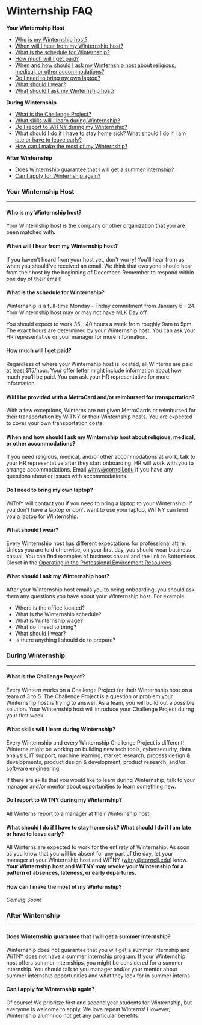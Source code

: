 # Winternship FAQ

**Your Winternship Host**
- [Who is my Winternship host?](#who-is-my-winternship-host)
- [When will I hear from my Winternship host?](#when-will-i-hear-from-my-winternship-host)
- [What is the schedule for Winternship?](#what-is-the-schedule-for-winternship)
- [How much will I get paid?](#how-much-will-i-get-paid)
- [When and how should I ask my Winternship host about religious, medical, or other accommodations?](#when-and-how-should-i-ask-my-winternship-host-about-religious-medical-or-other-accommodations)
- [Do I need to bring my own laptop?](#do-i-need-to-bring-my-own-laptop)
- [What should I wear?](#what-should-i-wear)
- [What should I ask my Winternship host?](#what-should-i-ask-my-winternship-host)

**During Winternship**
- [What is the Challenge Project?](#what-is-the-challenge-project)
- [What skills will I learn during Winternship?](#what-skills-will-i-learn-during-winternship)
- [Do I report to WiTNY during my Winternship?](#do-i-report-to-witny-during-my-winternship)
- [What should I do if I have to stay home sick? What should I do if I am late or have to leave early?](#what-should-i-do-if-i-have-to-stay-home-sick-what-should-i-do-if-i-am-late-or-have-to-leave-early)
- [How can I make the most of my Winternship?](#how-can-i-make-the-most-of-my-winternship)

**After Winternship**
- [Does Winternship guarantee that I will get a summer internship?](#does-winternship-guarantee-that-i-will-get-a-summer-internship)
- [Can I apply for Winternship again?](#can-i-apply-for-winternship-again)

### Your Winternship Host
---
#### **Who is my Winternship host?**
Your Winternship host is the company or other organization that you are been matched with. 

#### **When will I hear from my Winternship host?**
If you haven't heard from your host yet, don't worry! You'll hear from us when you should've received an email. We think that everyone should hear from their host by the beginning of December. Remember to respond within one day of their email!

#### **What is the schedule for Winternship?**
Winternship is a full-time Monday - Friday commitment from January 6 - 24. Your Winternship host may or may not have MLK Day off. 
 
You should expect to work 35 - 40 hours a week from roughly 9am to 5pm. The exact hours are determined by your Winternship host. You can ask your HR representative or your manager for more information.
 
#### **How much will I get paid?**
Regardless of where your Winternship host is located, all Winterns are paid at least $15/hour. Your offer letter might include information about how much you’ll be paid. You can ask your HR representative for more information.

#### **Will I be provided with a MetroCard and/or reimbursed for transportation?**
With a few exceptions, Winterns are not given MetroCards or reimbursed for their transportation by WiTNY or their Winternship hosts. You are expected to cover your own transportation costs. 

#### **When and how should I ask my Winternship host about religious, medical, or other accommodations?**
If you need religious, medical, and/or other accommodations at work, talk to your HR representative after they start onboarding. HR will work with you to arrange accommodations. Email witny@cornell.edu if you have any questions about or issues with accommodations.
 
#### **Do I need to bring my own laptop?**
WiTNY will contact you if you need to bring a laptop to your Winternship. If you don’t have a laptop or don’t want to use your laptop, WiTNY can lend you a laptop for Winternship.
 
#### **What should I wear?** 
Every Winternship host has different expectations for professional attire. Unless you are told otherwise, on your first day, you should wear business casual. You can find examples of business casual and the link to Bottomless Closet in the [Operating in the Professional Environment Resources](Orientation/Operating%20in%20the%20Professional%20Environment/Resources.md).

#### **What should I ask my Winternship host?**
After your Winternship host emails you to being onboarding, you should ask them any questions you have about your Winternship host. For example:
- Where is the office located?
- What is the Winternship schedule?
- What is Winternship wage?
- What do I need to bring?
- What should I wear?
- Is there anything I should do to prepare?

### During Winternship 
---
#### **What is the Challenge Project?**
Every Wintern works on a Challenge Project for their Winternship host on a team of 3 to 5. The Challenge Project is a question or problem your Winternship host is trying to answer. As a team, you will build out a possible solution. Your Winternship host will introduce your Challenge Project duirng your first week.

#### **What skills will I learn during Winternship?**
Every Winternship and every Winternship Challenge Project is different! Winterns might be working on building new tech tools, cybersecurity, data analysis, IT support, machine learning, market research, process design & developments, product design & development, product research, and/or software engineering

If there are skills that you would like to learn during Winternship, talk to your manager and/or mentor about opportunities to learn something new.

#### **Do I report to WiTNY during my Winternship?**
All Winterns report to a manager at their Winternship host. 

#### **What should I do if I have to stay home sick? What should I do if I am late or have to leave early?**
All Winterns are expected to work for the entirety of Winternship. As soon as you know that you will be absent for any part of the day, let your manager at your Winternship host and WiTNY (witny@cornell.edu) know. **Your Winternship host and WiTNY may revoke your Winternship for a pattern of absences, lateness, or early departures.**

#### **How can I make the most of my Winternship?**
_Coming Soon!_

### After Winternship
---
#### **Does Winternship guarantee that I will get a summer internship?**
Winternship does not guarantee that you will get a summer internship and WiTNY does not have a summer internship program. If your Winternship host offers summer internships, you might be considered for a summer internship. You should talk to you manager and/or your mentor about summer internship opportunities and what they look for in summer interns.

#### **Can I apply for Winternship again?**
Of course! We prioritze first and second year students for Winternship, but everyone is welcome to apply. We love repeat Winterns! However, Winternship alumni do not get any particular benefits.
